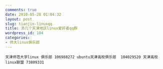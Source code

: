 ```yaml
---
comments: true
date: 2010-05-28 01:04:32
layout: post
slug: tianjin-linuxqq
title: 添几个天津地区linux爱好者qq群
wordpress_id: 104
categories:
- 师大linux俱乐部
---
```



	天津师范大学linux 俱乐部 106988272 ubuntu天津高校俱乐部  104029520 天津高校linux联盟 73809331




